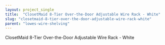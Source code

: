 ```yaml
---
layout: project_single
title:  "ClosetMaid 8-Tier Over-the-Door Adjustable Wire Rack - White"
slug: "closetmaid-8-tier-over-the-door-adjustable-wire-rack-white"
parent: "lowes-wire-shelving"
---
```

ClosetMaid 8-Tier Over-the-Door Adjustable Wire Rack - White